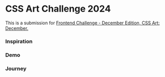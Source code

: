# CSS Art Challenge 2024

This is a submission for [Frontend Challenge - December Edition, CSS Art: December.](https://dev.to/challenges/frontend-2024-12-04)

### Inspiration

### Demo

### Journey
